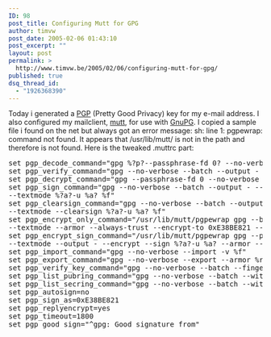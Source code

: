 ```yaml
---
ID: 98
post_title: Configuring Mutt for GPG
author: timvw
post_date: 2005-02-06 01:43:10
post_excerpt: ""
layout: post
permalink: >
  http://www.timvw.be/2005/02/06/configuring-mutt-for-gpg/
published: true
dsq_thread_id:
  - "1926368390"
---
```

<p>Today i generated a <a href="http://www.pgpi.org/">PGP</a> (Pretty Good Privacy) key for my e-mail address. I also configured my mailclient, <a href="http://www.mutt.org">mutt</a>, for use with <a href="http://www.gnupg.org">GnuPG</a>. I copied a sample file i found on the net but always got an error message: sh: line 1: pgpewrap: command not found. It appears that /usr/lib/mutt/ is not in the path and therefore is not found. Here is the tweaked .muttrc part:</p>
<pre>
set pgp_decode_command=&quot;gpg %?p?--passphrase-fd 0? --no-verbose --batch --output - %f&quot;
set pgp_verify_command=&quot;gpg --no-verbose --batch --output - --verify %s %f&quot;
set pgp_decrypt_command=&quot;gpg --passphrase-fd 0 --no-verbose --batch --output - %f&quot;
set pgp_sign_command=&quot;gpg --no-verbose --batch --output - --passphrase-fd 0 --armor --detach-sign \
--textmode %?a?-u %a? %f&quot;
set pgp_clearsign_command=&quot;gpg --no-verbose --batch --output - --passphrase-fd 0 --armor \
--textmode --clearsign %?a?-u %a? %f&quot;
set pgp_encrypt_only_command=&quot;/usr/lib/mutt/pgpewrap gpg --batch --quiet --no-verbose --output - --encrypt \
--textmode --armor --always-trust --encrypt-to 0xE38BE821 -- -r %r -- %f&quot;
set pgp_encrypt_sign_command=&quot;/usr/lib/mutt/pgpewrap gpg --passphrase-fd 0 --batch --quiet --no-verbose \
--textmode --output - --encrypt --sign %?a?-u %a? --armor --always-trust --encrypt-to 0xE38BE821 -- -r %r -- %f&quot;
set pgp_import_command=&quot;gpg --no-verbose --import -v %f&quot;
set pgp_export_command=&quot;gpg --no-verbose --export --armor %r&quot;
set pgp_verify_key_command=&quot;gpg --no-verbose --batch --fingerprint --check-sigs %r&quot;
set pgp_list_pubring_command=&quot;gpg --no-verbose --batch --with-colons --list-keys %r&quot;
set pgp_list_secring_command=&quot;gpg --no-verbose --batch --with-colons --list-secret-keys %r&quot;
set pgp_autosign=no
set pgp_sign_as=0xE38BE821
set pgp_replyencrypt=yes
set pgp_timeout=1800
set pgp_good_sign=&quot;^gpg: Good signature from&quot;
</pre>